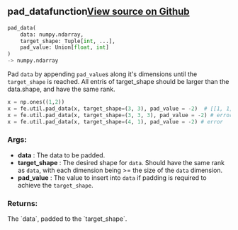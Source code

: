 ## pad_data<span class="tag">function</span><a class="sourcelink" href=https://github.com/fastestimator/fastestimator/blob/r1.1/fastestimator/util/util.py/#L507-L529>View source on Github</a>
```python
pad_data(
	data: numpy.ndarray,
	target_shape: Tuple[int, ...],
	pad_value: Union[float, int]
)
-> numpy.ndarray
```
Pad `data` by appending `pad_value`s along it's dimensions until the `target_shape` is reached. All entris of
target_shape should be larger than the data.shape, and have the same rank.

```python
x = np.ones((1,2))
x = fe.util.pad_data(x, target_shape=(3, 3), pad_value = -2)  # [[1, 1, -2], [-2, -2, -2], [-2, -2, -2]]
x = fe.util.pad_data(x, target_shape=(3, 3, 3), pad_value = -2) # error
x = fe.util.pad_data(x, target_shape=(4, 1), pad_value = -2) # error
```


<h3>Args:</h3>

* **data** :  The data to be padded.
* **target_shape** :  The desired shape for `data`. Should have the same rank as `data`, with each dimension being >=        the size of the `data` dimension.
* **pad_value** :  The value to insert into `data` if padding is required to achieve the `target_shape`.

<h3>Returns:</h3>
    The `data`, padded to the `target_shape`.

